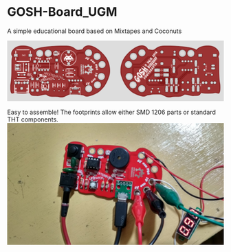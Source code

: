 # GOSH-Board_UGM
A simple educational board based on Mixtapes and Coconuts

![](GOSH-Board_UGM_gerberPreview.png)

Easy to assemble! The footprints allow either SMD 1206 parts or standard THT components.
![](GOSH-Board_UGM_working.jpg)

